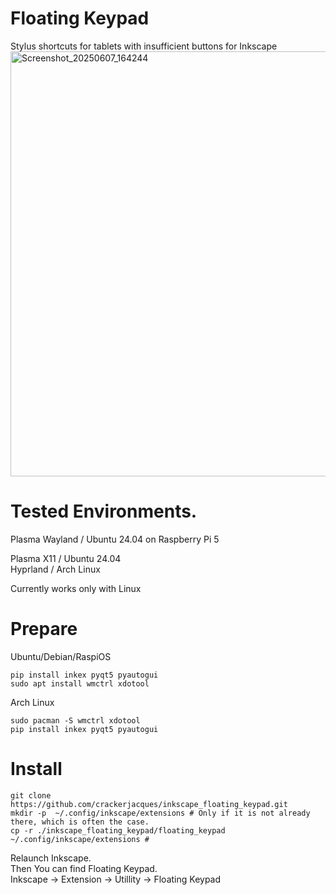 # Floating Keypad
Stylus shortcuts for tablets with insufficient buttons for Inkscape
<img width="680" alt="Screenshot_20250607_164244" src="https://github.com/user-attachments/assets/8c89c9d6-7b41-4753-ae8e-d997a9c854eb" />



# Tested Environments.

Plasma Wayland / Ubuntu 24.04 on Raspberry Pi 5

Plasma X11 / Ubuntu 24.04  
Hyprland / Arch Linux  

Currently works only with Linux

# Prepare

Ubuntu/Debian/RaspiOS
```
pip install inkex pyqt5 pyautogui
sudo apt install wmctrl xdotool
```
Arch Linux
```
sudo pacman -S wmctrl xdotool
pip install inkex pyqt5 pyautogui
```

# Install
```
git clone https://github.com/crackerjacques/inkscape_floating_keypad.git
mkdir -p  ~/.config/inkscape/extensions # Only if it is not already there, which is often the case.
cp -r ./inkscape_floating_keypad/floating_keypad ~/.config/inkscape/extensions #
```

Relaunch Inkscape.  
Then You can find Floating Keypad.  
Inkscape -> Extension -> Utillity -> Floating Keypad
